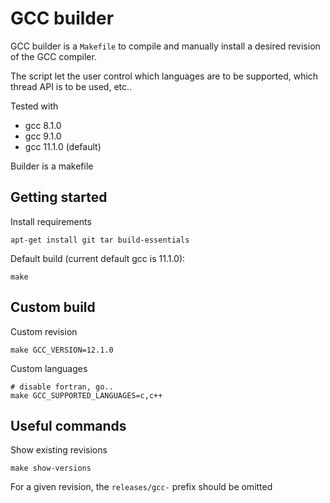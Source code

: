 GCC builder
===========

GCC builder is a `Makefile` to compile and manually install a desired
revision of the GCC compiler.

The script let the user control which languages are to be supported,
which thread API is to be used, etc..

Tested with

* gcc 8.1.0
* gcc 9.1.0
* gcc 11.1.0 (default)

Builder is a makefile

## Getting started

Install requirements

```shell
apt-get install git tar build-essentials
```

Default build (current default gcc is 11.1.0):

```shell
make
```

## Custom build

Custom revision

```shell
make GCC_VERSION=12.1.0
```

Custom languages

```shell
# disable fortran, go..
make GCC_SUPPORTED_LANGUAGES=c,c++
```

## Useful commands

Show existing revisions

```shell
make show-versions
```

For a given revision, the `releases/gcc-` prefix should be omitted
